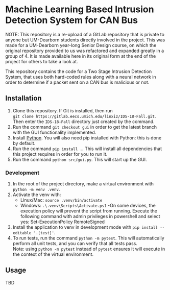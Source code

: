 # Machine Learning Based Intrusion Detection System for CAN Bus
NOTE: This repository is a re-upload of a GitLab repository that is private to anyone but UM-Dearborn students directly involved in the project. This was made for a UM-Dearborn year-long Senior Design course, on which the original repository provided to us was refactored and expanded greatly in a group of 4. It is made available here in its original form at the end of the project for others to take a look at.

This repository contains the code for a Two Stage Intrusion Detection System,
that uses both hard-coded rules along with a neural network in order to
determine if a packet sent on a CAN bus is malicious or not.

## Installation
1. Clone this repository. If Git is installed, then run  
   `git clone https://gitlab.eecs.umich.edu/linxiz/IDS-18-Fall.git`. Then enter the `IDS-18-Fall` directory just created by the command.
1. Run the command `git checkout gui` in order to get the latest branch with the GUI functionality implemented.
1. Install [Python](https://www.python.org/downloads/). You will also need pip
   installed with Python: this is done by default.
1. Run the command `pip install .`. This will install all dependencies that
   this project requires in order for you to run it.
1. Run the command `python src/gui.py`. This will start up the GUI.

### Development
1. In the root of the project directory, make a virtual environment with `python -m venv .venv`.
2. Activate the venv with:
   - Linux/Mac: `source .venv/bin/activate`
   - Windows: `.\.venv\Scripts\Activate.ps1`
      -On some devices, the execution policy will prevent the script from running. Execute the following 
	  command with admin privileges in powershell and select yes: Set-ExecutionPolicy RemoteSigned
2. Install the application to venv in development mode with `pip install --editable '.[test]'`.
3. To run tests, run the command `python -m pytest`. This will automatically
   perform all unit tests, and you can verify that all tests pass.  
   Note: using `python -m pytest` instead of `pytest` ensures it will execute
   in the context of the virtual environment.

## Usage
TBD
